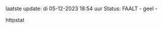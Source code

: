 laatste update: 
di 05-12-2023 18:54   uur 
Status: FAALT - geel - 
<div class="service Y">httpstat</div>